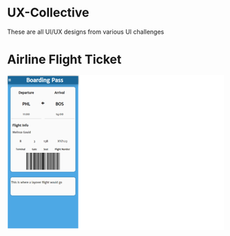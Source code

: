 # UX-Collective
These are all UI/UX designs from various UI challenges


# Airline Flight Ticket
![Screenshot of the display](AirlineFlightDetails/AirlineFlightTicket.png)

